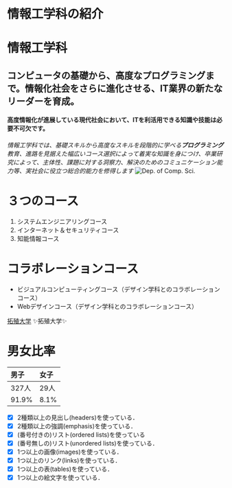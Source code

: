 # 情報工学科の紹介
<!-- Markdown記法を使って学科の紹介ページを作る -->
# 情報工学科
## コンピュータの基礎から、高度なプログラミングまで。情報化社会をさらに進化させる、IT業界の新たなリーダーを育成。
#### 高度情報化が進展している現代社会において、ITを利活用できる知識や技能は必要不可欠です。
*情報工学科では、基礎スキルから高度なスキルを段階的に学べる**プログラミング**教育、進路を見据えた幅広いコース選択によって着実な知識を身につけ、卒業研究によって、主体性、課題に対する洞察力、解決のためのコミュニケーション能力等、実社会に役立つ総合的能力を修得します*
![Dep. of Comp. Sci.](https://feng.takushoku-u.ac.jp/albums/abm00004330.jpg "情報工学科")
# ３つのコース
1. システムエンジニアリングコース
2. インターネット＆セキュリティコース
3. 知能情報コース
# コラボレーションコース
- ビジュアルコンピューティングコース（デザイン学科とのコラボレーションコース）
- Webデザインコース（デザイン学科とのコラボレーションコース）

[拓殖大学](http://www.takushoku-u.ac.jp "Takushoku University")
:sparkles:拓殖大学:sparkles:
# 男女比率
|男子|女子|
|:---|:---|
|327人|29人|
|91.9%|8.1%|


<!-- この部分より上に記述を追加して下のチェックボックスで確認する -->
- [x] 2種類以上の見出し(headers)を使っている．
- [x] 2種類以上の強調(emphasis)を使っている．
- [x] (番号付きの)リスト(ordered lists)を使っている
- [x] (番号無しの)リスト(unordered lists)を使っている．
- [x] 1つ以上の画像(images)を使っている．
- [x] 1つ以上のリンク(links)を使っている．
- [x] 1つ以上の表(tables)を使っている．
- [x] 1つ以上の絵文字を使っている．
